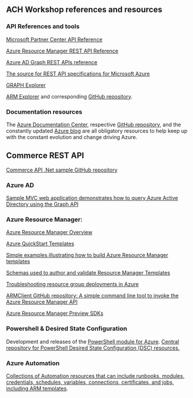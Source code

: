 ## ACH Workshop references and resources

### API References and tools
[Microsoft Partner Center API Reference][1]

[Azure Resource Manager REST API Reference][2]

[Azure AD Graph REST APIs reference][3]

[The source for REST API specifications for Microsoft Azure][4]

[GRAPH Explorer][5]

[ARM Explorer][6] and corresponding [GitHub repository][7].

### Documentation resources
The [Azure Documentation Center][8], respective [GitHub repository][9], and the constantly updated [Azure blog][10] are all obligatory resources to help keep up with the constant evolution and change driving Azure.

## Commerce REST API
[Commerce API .Net sample GitHub repository][21]

### Azure AD
[Sample MVC web application demonstrates how to query Azure Active Directory using the Graph API][17]

### Azure Resource Manager:
[Azure Resource Manager Overview][19]

[Azure QuickStart Templates][11]

[Simple examples illustrating how to build Azure Resource Manager templates][12]

[Schemas used to author and validate Resource Manager Templates][13]

[Troubleshooting resource group deployments in Azure][20]

[ARMClient GitHub repository: A simple command line tool to invoke the Azure Resource Manager API][14]


[Azure Resource Manager Preview SDKs][22]


### Powershell & Desired State Configuration
Development and releases of the [PowerShell module for Azure][15].
[Central repository for PowerShell Desired State Configuration (DSC) resources.][16]

### Azure Automation
[Collections of Automation resources that can include runbooks, modules, credentials, schedules, variables, connections, certificates, and jobs, including ARM templates][18].

[1]: https://msdn.microsoft.com/en-us/library/partnercenter/dn974944.aspx
[2]: https://msdn.microsoft.com/en-us/library/azure/dn790568.aspx
[3]: https://msdn.microsoft.com/Library/Azure/Ad/Graph/api/api-catalog
[4]: https://github.com/Azure/azure-rest-api-specs
[5]: https://graphexplorer.cloudapp.net/
[6]: https://resources.azure.com/
[7]: https://github.com/projectkudu/ARMExplorer
[8]: https://azure.microsoft.com/en-us/documentation/
[9]: https://github.com/Azure/azure-content
[10]: http://azure.microsoft.com/blog/
[11]: https://github.com/Azure/azure-quickstart-templates
[12]: https://github.com/rjmax/ArmExamples
[13]: https://github.com/Azure/azure-resource-manager-schemas
[14]: https://github.com/projectkudu/ARMClient
[15]: https://github.com/Azure/azure-powershell
[16]: https://github.com/PowerShell/DscResources
[17]: https://github.com/AzureADSamples/WebApp-GraphAPI-DotNet
[18]: https://github.com/azureautomation/automation-packs
[19]: https://azure.microsoft.com/en-us/documentation/articles/resource-group-overview/
[20]: https://azure.microsoft.com/en-us/documentation/articles/resource-group-deploy-debug/
[21]: https://github.com/PartnerCenterSamples/Commerce-API-DotNet
[22]: https://azure.microsoft.com/en-us/blog/azure-resource-manager-preview-sdks/

